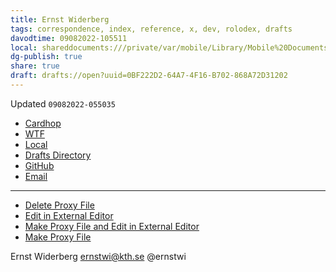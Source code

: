```yaml
---
title: Ernst Widerberg
tags: correspondence, index, reference, x, dev, rolodex, drafts
davodtime: 09082022-105511
local: shareddocuments:///private/var/mobile/Library/Mobile%20Documents/iCloud~md~obsidian/Documents/OBSHIDDIAN/drafts/0BF222D2-64A7-4F16-B702-868A72D31202.md
dg-publish: true
share: true
draft: drafts://open?uuid=0BF222D2-64A7-4F16-B702-868A72D31202
---
```

Updated `09082022-055035`

- [Cardhop](x-cardhop://show?id=contact:C3E0020D-2C41-4FB2-B108-2031094C8021&contact=Ernst%20Widerberg)
- [WTF](https://davidblue.wtf/drafts/0BF222D2-64A7-4F16-B702-868A72D31202.html)
- [Local](shareddocuments:///private/var/mobile/Library/Mobile%20Documents/com~apple~CloudDocs/Written/0BF222D2-64A7-4F16-B702-868A72D31202.md)
- [Drafts Directory](https://directory.getdrafts.com/search?utf8=✓&q=ernstwi)
- [GitHub](https://github.com/ernstwi)
- [Email](mailto:ernstwi@kth.se)

---

- [Delete Proxy File](https://directory.getdrafts.com/a/2Cr)
- [Edit in External Editor](https://directory.getdrafts.com/a/2Cp)
- [Make Proxy File and Edit in External Editor](https://directory.getdrafts.com/a/2Cs)
- [Make Proxy File](https://directory.getdrafts.com/a/2Cq)

Ernst Widerberg
ernstwi@kth.se
@ernstwi